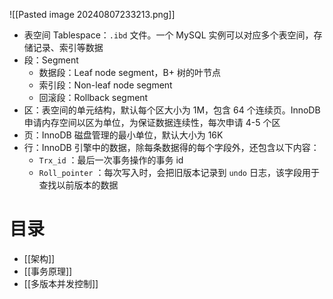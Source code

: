 ![[Pasted image 20240807233213.png]]

* 表空间 Tablespace：`.ibd`  文件。一个 MySQL 实例可以对应多个表空间，存储记录、索引等数据
* 段：Segment
    * 数据段：Leaf node segment，B+ 树的叶节点
    * 索引段：Non-leaf node segment
    * 回滚段：Rollback segment
* 区：表空间的单元结构，默认每个区大小为 1M，包含 64 个连续页。InnoDB 申请内存空间以区为单位，为保证数据连续性，每次申请 4-5 个区
* 页：InnoDB 磁盘管理的最小单位，默认大小为 16K
* 行：InnoDB 引擎中的数据，除每条数据得的每个字段外，还包含以下内容：
    *  `Trx_id` ：最后一次事务操作的事务 id
    *  `Roll_pointer` ：每次写入时，会把旧版本记录到 `undo`  日志，该字段用于查找以前版本的数据
# 目录

- [[架构]]
- [[事务原理]]
- [[多版本并发控制]]